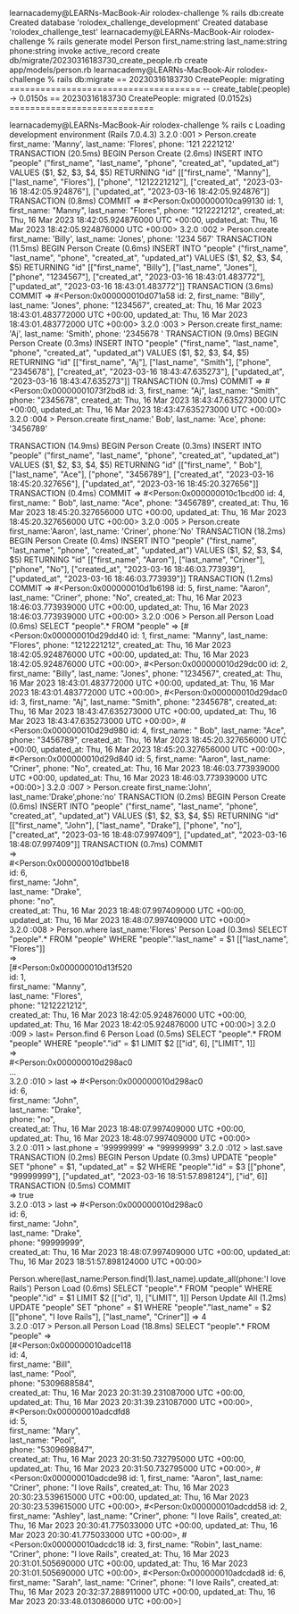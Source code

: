 learnacademy@LEARNs-MacBook-Air rolodex-challenge % rails db:create
Created database 'rolodex_challenge_development'
Created database 'rolodex_challenge_test'
learnacademy@LEARNs-MacBook-Air rolodex-challenge % rails generate model Person first_name:string last_name:string phone:string
      invoke  active_record
      create    db/migrate/20230316183730_create_people.rb
      create    app/models/person.rb
learnacademy@LEARNs-MacBook-Air rolodex-challenge % rails db:migrate
== 20230316183730 CreatePeople: migrating =====================================
-- create_table(:people)
   -> 0.0150s
== 20230316183730 CreatePeople: migrated (0.0152s) ============================

learnacademy@LEARNs-MacBook-Air rolodex-challenge % rails c
Loading development environment (Rails 7.0.4.3)
3.2.0 :001 > Person.create first_name: 'Manny', last_name: 'Flores', phone: '121
2221212'
  TRANSACTION (20.5ms)  BEGIN
  Person Create (2.6ms)  INSERT INTO "people" ("first_name", "last_name", "phone", "created_at", "updated_at") VALUES ($1, $2, $3, $4, $5) RETURNING "id"  [["first_name", "Manny"], ["last_name", "Flores"], ["phone", "1212221212"], ["created_at", "2023-03-16 18:42:05.924876"], ["updated_at", "2023-03-16 18:42:05.924876"]]                                                                              
  TRANSACTION (0.8ms)  COMMIT                                                   
 =>                                                                             
#<Person:0x000000010ca99130                                                     
 id: 1,                                                                         
 first_name: "Manny",                                                           
 last_name: "Flores",                                                           
 phone: "1212221212",                                                           
 created_at: Thu, 16 Mar 2023 18:42:05.924876000 UTC +00:00,                    
 updated_at: Thu, 16 Mar 2023 18:42:05.924876000 UTC +00:00> 
3.2.0 :002 > Person.create first_name: 'Billy', last_name: 'Jones', phone: '1234
567'
  TRANSACTION (11.5ms)  BEGIN
  Person Create (0.6ms)  INSERT INTO "people" ("first_name", "last_name", "phone", "created_at", "updated_at") VALUES ($1, $2, $3, $4, $5) RETURNING "id"  [["first_name", "Billy"], ["last_name", "Jones"], ["phone", "1234567"], ["created_at", "2023-03-16 18:43:01.483772"], ["updated_at", "2023-03-16 18:43:01.483772"]]
  TRANSACTION (3.6ms)  COMMIT
 => 
#<Person:0x000000010d071a58
 id: 2,
 first_name: "Billy",
 last_name: "Jones",
 phone: "1234567",
 created_at: Thu, 16 Mar 2023 18:43:01.483772000 UTC +00:00,
 updated_at: Thu, 16 Mar 2023 18:43:01.483772000 UTC +00:00> 
3.2.0 :003 > Person.create first_name: 'Aj', last_name: 'Smith', phone: '2345678
'
  TRANSACTION (9.0ms)  BEGIN
  Person Create (0.3ms)  INSERT INTO "people" ("first_name", "last_name", "phone", "created_at", "updated_at") VALUES ($1, $2, $3, $4, $5) RETURNING "id"  [["first_name", "Aj"], ["last_name", "Smith"], ["phone", "2345678"], ["created_at", "2023-03-16 18:43:47.635273"], ["updated_at", "2023-03-16 18:43:47.635273"]]
  TRANSACTION (0.7ms)  COMMIT
 => 
#<Person:0x00000001073f2bd8
 id: 3,
 first_name: "Aj",
 last_name: "Smith",
 phone: "2345678",
 created_at: Thu, 16 Mar 2023 18:43:47.635273000 UTC +00:00,
 updated_at: Thu, 16 Mar 2023 18:43:47.635273000 UTC +00:00> 
3.2.0 :004 > Person.create first_name:' Bob', last_name: 'Ace', phone: '3456789'

  TRANSACTION (14.9ms)  BEGIN
  Person Create (0.3ms)  INSERT INTO "people" ("first_name", "last_name", "phone", "created_at", "updated_at") VALUES ($1, $2, $3, $4, $5) RETURNING "id"  [["first_name", " Bob"], ["last_name", "Ace"], ["phone", "3456789"], ["created_at", "2023-03-16 18:45:20.327656"], ["updated_at", "2023-03-16 18:45:20.327656"]]
  TRANSACTION (0.4ms)  COMMIT                     
 =>                                               
#<Person:0x000000010c1bcd00                       
 id: 4,                                           
 first_name: " Bob",                              
 last_name: "Ace",
 phone: "3456789",
 created_at: Thu, 16 Mar 2023 18:45:20.327656000 UTC +00:00,
 updated_at: Thu, 16 Mar 2023 18:45:20.327656000 UTC +00:00> 
3.2.0 :005 > Person.create first_name:'Aaron', last_name: 'Criner', phone:'No'
  TRANSACTION (18.2ms)  BEGIN
  Person Create (0.4ms)  INSERT INTO "people" ("first_name", "last_name", "phone", "created_at", "updated_at") VALUES ($1, $2, $3, $4, $5) RETURNING "id"  [["first_name", "Aaron"], ["last_name", "Criner"], ["phone", "No"], ["created_at", "2023-03-16 18:46:03.773939"], ["updated_at", "2023-03-16 18:46:03.773939"]]      
  TRANSACTION (1.2ms)  COMMIT                                                   
 =>                                                                             
#<Person:0x000000010d1b6198                                                     
 id: 5,                                                                         
 first_name: "Aaron",                                                           
 last_name: "Criner",                              
 phone: "No",
 created_at: Thu, 16 Mar 2023 18:46:03.773939000 UTC +00:00,
 updated_at: Thu, 16 Mar 2023 18:46:03.773939000 UTC +00:00> 
3.2.0 :006 > Person.all
  Person Load (0.6ms)  SELECT "people".* FROM "people"
 =>                                                           
[#<Person:0x000000010d29dd40                                  
  id: 1,                                                      
  first_name: "Manny",                                        
  last_name: "Flores",                                        
  phone: "1212221212",                                        
  created_at: Thu, 16 Mar 2023 18:42:05.924876000 UTC +00:00, 
  updated_at: Thu, 16 Mar 2023 18:42:05.924876000 UTC +00:00>,
 #<Person:0x000000010d29dc00                                  
  id: 2,                                                      
  first_name: "Billy",                                        
  last_name: "Jones",                                         
  phone: "1234567",                                           
  created_at: Thu, 16 Mar 2023 18:43:01.483772000 UTC +00:00, 
  updated_at: Thu, 16 Mar 2023 18:43:01.483772000 UTC +00:00>,
 #<Person:0x000000010d29dac0
  id: 3,
  first_name: "Aj",
  last_name: "Smith",
  phone: "2345678",
  created_at: Thu, 16 Mar 2023 18:43:47.635273000 UTC +00:00,
  updated_at: Thu, 16 Mar 2023 18:43:47.635273000 UTC +00:00>,
 #<Person:0x000000010d29d980
  id: 4,
  first_name: " Bob",
  last_name: "Ace",
  phone: "3456789",
  created_at: Thu, 16 Mar 2023 18:45:20.327656000 UTC +00:00,
  updated_at: Thu, 16 Mar 2023 18:45:20.327656000 UTC +00:00>,
 #<Person:0x000000010d29d840
  id: 5,
  first_name: "Aaron",
  last_name: "Criner",
  phone: "No",
  created_at: Thu, 16 Mar 2023 18:46:03.773939000 UTC +00:00,
  updated_at: Thu, 16 Mar 2023 18:46:03.773939000 UTC +00:00>] 
3.2.0 :007 > Person.create first_name:'John', last_name:'Drake',phone:'no'
  TRANSACTION (0.2ms)  BEGIN
  Person Create (0.6ms)  INSERT INTO "people" ("first_name", "last_name", "phone", "created_at", "updated_at") VALUES ($1, $2, $3, $4, $5) RETURNING "id"  [["first_name", "John"], ["last_name", "Drake"], ["phone", "no"], ["created_at", "2023-03-16 18:48:07.997409"], ["updated_at", "2023-03-16 18:48:07.997409"]]
  TRANSACTION (0.7ms)  COMMIT                                 
 =>                                                           
#<Person:0x000000010d1bbe18                                   
 id: 6,                                                       
 first_name: "John",                                          
 last_name: "Drake",                                          
 phone: "no",                                                 
 created_at: Thu, 16 Mar 2023 18:48:07.997409000 UTC +00:00,  
 updated_at: Thu, 16 Mar 2023 18:48:07.997409000 UTC +00:00>  
3.2.0 :008 > Person.where last_name:'Flores'
  Person Load (0.3ms)  SELECT "people".* FROM "people" WHERE "people"."last_name" = $1  [["last_name", "Flores"]]                             
 =>                                                           
[#<Person:0x000000010d13f520                                  
  id: 1,                                                      
  first_name: "Manny",                                        
  last_name: "Flores",                                        
  phone: "1212221212",                                        
  created_at: Thu, 16 Mar 2023 18:42:05.924876000 UTC +00:00, 
  updated_at: Thu, 16 Mar 2023 18:42:05.924876000 UTC +00:00>] 
3.2.0 :009 > last= Person.find 6
  Person Load (0.5ms)  SELECT "people".* FROM "people" WHERE "people"."id" = $1 LIMIT $2  [["id", 6], ["LIMIT", 1]]                                             
 =>                                                                             
#<Person:0x000000010d298ac0                                                     
...                                                                             
3.2.0 :010 > last
 => 
#<Person:0x000000010d298ac0                                                     
 id: 6,                                                                         
 first_name: "John",                                                            
 last_name: "Drake",                                                            
 phone: "no",                                                                   
 created_at: Thu, 16 Mar 2023 18:48:07.997409000 UTC +00:00,                    
 updated_at: Thu, 16 Mar 2023 18:48:07.997409000 UTC +00:00>                    
3.2.0 :011 > last.phone = '99999999'
 => "99999999" 
3.2.0 :012 > last.save
  TRANSACTION (0.2ms)  BEGIN
  Person Update (0.3ms)  UPDATE "people" SET "phone" = $1, "updated_at" = $2 WHERE "people"."id" = $3  [["phone", "99999999"], ["updated_at", "2023-03-16 18:51:57.898124"], ["id", 6]]                                                         
  TRANSACTION (0.5ms)  COMMIT                                                   
 => true                                                                        
3.2.0 :013 > last
 => 
#<Person:0x000000010d298ac0                                                     
 id: 6,                                                                         
 first_name: "John",                                                            
 last_name: "Drake",                                                            
 phone: "99999999",                                                             
 created_at: Thu, 16 Mar 2023 18:48:07.997409000 UTC +00:00,
 updated_at: Thu, 16 Mar 2023 18:51:57.898124000 UTC +00:00> 

Person.where(last_name:Person.find(1).last_name).update_all(phone:'I love Rails')
  Person Load (0.6ms)  SELECT "people".* FROM "people" WHERE "people"."id" = $1 LIMIT $2  [["id", 1], ["LIMIT", 1]]
  Person Update All (1.2ms)  UPDATE "people" SET "phone" = $1 WHERE "people"."last_name" = $2  [["phone", "I love Rails"], ["last_name", "Criner"]]
 => 4                                                                                                               
3.2.0 :017 > Person.all
  Person Load (18.8ms)  SELECT "people".* FROM "people"
 =>                                                                                                                 
[#<Person:0x000000010adce118                                                                                        
  id: 4,                                                                                                            
  first_name: "Bill",                                                                                               
  last_name: "Pool",                                                                                                
  phone: "5309688584",                                                                                              
  created_at: Thu, 16 Mar 2023 20:31:39.231087000 UTC +00:00,                                                       
  updated_at: Thu, 16 Mar 2023 20:31:39.231087000 UTC +00:00>,                                                      
 #<Person:0x000000010adcdfd8                                                                                        
  id: 5,                                                                                                            
  first_name: "Mary",                                         
  last_name: "Pool",                                          
  phone: "5309698847",                                        
  created_at: Thu, 16 Mar 2023 20:31:50.732795000 UTC +00:00, 
  updated_at: Thu, 16 Mar 2023 20:31:50.732795000 UTC +00:00>,
 #<Person:0x000000010adcde98
  id: 1,
  first_name: "Aaron",
  last_name: "Criner",
  phone: "I love Rails",
  created_at: Thu, 16 Mar 2023 20:30:23.539615000 UTC +00:00,
  updated_at: Thu, 16 Mar 2023 20:30:23.539615000 UTC +00:00>,
 #<Person:0x000000010adcdd58
  id: 2,
  first_name: "Ashley",
  last_name: "Criner",
  phone: "I love Rails",
  created_at: Thu, 16 Mar 2023 20:30:41.775033000 UTC +00:00,
  updated_at: Thu, 16 Mar 2023 20:30:41.775033000 UTC +00:00>,
 #<Person:0x000000010adcdc18
  id: 3,
  first_name: "Robin",
  last_name: "Criner",
  phone: "I love Rails",
  created_at: Thu, 16 Mar 2023 20:31:01.505690000 UTC +00:00,
  updated_at: Thu, 16 Mar 2023 20:31:01.505690000 UTC +00:00>,
 #<Person:0x000000010adcdad8
  id: 6,
  first_name: "Sarah",
  last_name: "Criner",
  phone: "I love Rails",
  created_at: Thu, 16 Mar 2023 20:32:37.288911000 UTC +00:00,
  updated_at: Thu, 16 Mar 2023 20:33:48.013086000 UTC +00:00>] 
